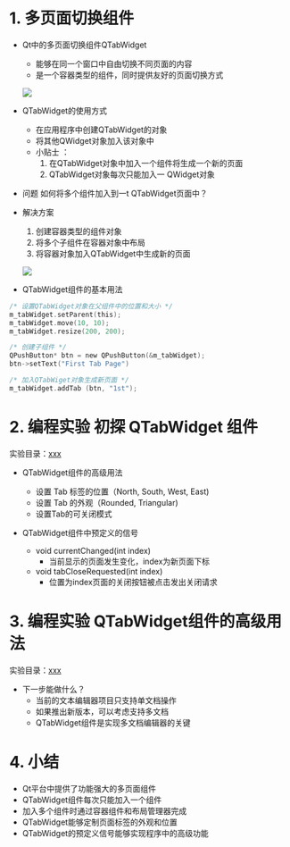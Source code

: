 # 1. 多页面切换组件
- Qt中的多页面切换组件QTabWidget
    - 能够在同一个窗口中自甶切换不同页面的内容
    - 是一个容器类型的组件，同时提供友好的页面切换方式

    ![](_v_images_/.png)

- QTabWidget的使用方式
    - 在应用程序中创建QTabWidget的对象
    - 将其他QWidget对象加入该对象中
    - 小贴士 ：
        1. 在QTabWidget对象中加入一个组件将生成一个新的页面
        2. QTabWidget对象每次只能加入一 QWidget对象

- 问题
    如何将多个组件加入到一t QTabWidget页面中？

- 解决方案
    1. 创建容器类型的组件对象
    2. 将多个子组件在容器对象中布局
    3. 将容器对象加入QTabWidget中生成新的页面

    ![](_v_images_/.png)

-  QTabWidget组件的基本用法

```c
/* 设置QTabWidget对象在父组件中的位置和大小 */
m_tabWidget.setParent(this);
m_tabWidget.move(10, 10);
m_tabWidget.resize(200, 200);

/* 创建子组件 */
QPushButton* btn = new QPushButton(&m_tabWidget);
btn->setText("First Tab Page")

/* 加入QTabWiget对象生成新页面 */
m_tabWidget.addTab (btn, "1st");
```

# 2. 编程实验 初探 QTabWidget 组件
实验目录：[xxx](vx_attachments\xxx)

- QTabWidget组件的高级用法
    - 设置 Tab 标签的位置（North, South, West, East)
    - 设置 Tab 的外观（Rounded, Triangular)
    - 设置Tab的可关闭模式

- QTabWidget组件中预定义的信号
    - void currentChanged(int index)
        - 当前显示的页面发生变化，index为新页面下标
    - void tabCloseRequested(int index)
        - 位置为index页面的关闭按钮被点击发出关闭请求

# 3. 编程实验 QTabWidget组件的高级用法
实验目录：[xxx](vx_attachments\xxx)

- 下一步能做什么？
    - 当前的文本编辑器项目只支持单文档操作
    - 如果推出新版本，可以考虑支持多文档
    - QTabWidget组件是实现多文档编辑器的关键


# 4. 小结
- Qt平台中提供了功能强大的多页面组件
- QTabWidget组件每次只能加入一个组件
- 加入多个组件时通过容器组件和布局管理器完成
- QTabWidget能够定制页面标签的外观和位置
- QTabWidget的预定义信号能够实现程序中的高级功能
